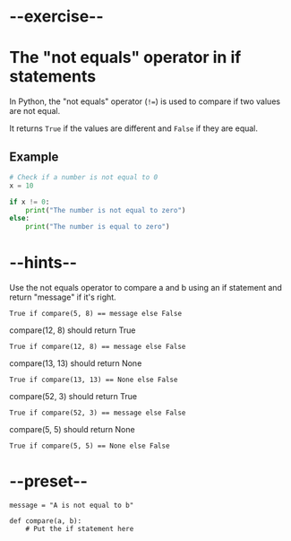 # --exercise--

# The "not equals" operator in if statements

In Python, the "not equals" operator (`!=`) is used to compare if two values are not equal. 

It returns `True` if the values are different and `False` if they are equal.

## Example

```python
# Check if a number is not equal to 0
x = 10

if x != 0:
    print("The number is not equal to zero")
else:
    print("The number is equal to zero")
```

# --hints--

Use the not equals operator to compare a and b using an if statement and return "message" if it's right.

```
True if compare(5, 8) == message else False
```

compare(12, 8) should return True

```
True if compare(12, 8) == message else False
```

compare(13, 13) should return None

```
True if compare(13, 13) == None else False
```

compare(52, 3) should return True

```
True if compare(52, 3) == message else False
```

compare(5, 5) should return None

```
True if compare(5, 5) == None else False
```

# --preset--

```
message = "A is not equal to b"

def compare(a, b):
    # Put the if statement here
    
```